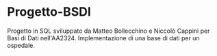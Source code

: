 # Progetto-BSDI
Progetto in SQL sviluppato da Matteo Bollecchino e Niccolò Cappini per Basi di Dati nell'AA2324.
Implementazione di una base di dati per un ospedale.
